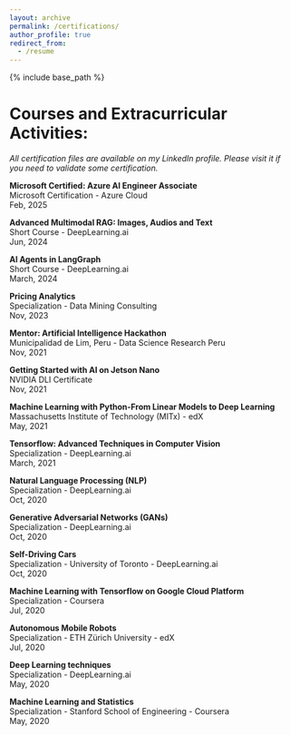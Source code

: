 ```yaml
---
layout: archive
permalink: /certifications/
author_profile: true
redirect_from:
  - /resume
---
```


{% include base_path %}

# Courses and Extracurricular Activities:

_All certification files are available on my LinkedIn profile. Please visit it if you need to validate some certification._

**Microsoft Certified: Azure AI Engineer Associate**
<br/>Microsoft Certification - Azure Cloud
<br/>Feb, 2025

**Advanced Multimodal RAG: Images, Audios and Text**
<br/>Short Course - DeepLearning.ai
<br/>Jun, 2024

**AI Agents in LangGraph**
<br/>Short Course - DeepLearning.ai
<br/>March, 2024

**Pricing Analytics**
<br/>Specialization - Data Mining Consulting
<br/>Nov, 2023

**Mentor: Artificial Intelligence Hackathon**
<br/>Municipalidad de Lim, Peru - Data Science Research Peru
<br/>Nov, 2021

**Getting Started with AI on Jetson Nano**
<br/>NVIDIA DLI Certificate
<br/>Nov, 2021

**Machine Learning with Python-From Linear Models to Deep Learning**
<br/>Massachusetts Institute of Technology (MITx) - edX
<br/>May, 2021

**Tensorflow: Advanced Techniques in Computer Vision**
<br/>Specialization - DeepLearning.ai
<br/>March, 2021

**Natural Language Processing (NLP)**
<br/>Specialization - DeepLearning.ai
<br/>Oct, 2020

**Generative Adversarial Networks (GANs)**
<br/>Specialization - DeepLearning.ai
<br/>Oct, 2020

**Self-Driving Cars**
<br/>Specialization - University of Toronto - DeepLearning.ai
<br/>Oct, 2020

**Machine Learning with Tensorflow on Google Cloud Platform**
<br/>Specialization - Coursera
<br/>Jul, 2020

**Autonomous Mobile Robots**
<br/>Specialization - ETH Zürich University - edX
<br/>Jul, 2020

**Deep Learning techniques**
<br/>Specialization - DeepLearning.ai
<br/>May, 2020

**Machine Learning and Statistics**
<br/>Specialization - Stanford School of Engineering - Coursera
<br/>May, 2020
